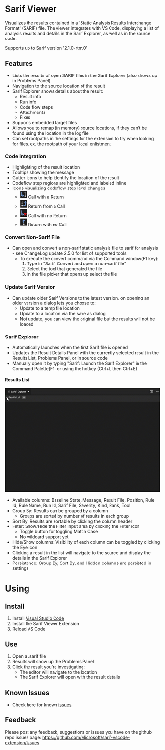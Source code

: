 # Sarif Viewer

Visualizes the results contained in a 'Static Analysis Results Interchange Format' (SARIF) file. The viewer integrates with VS Code, displaying a list of analysis results and details in the Sarif Explorer, as well as in the source code.

Supports up to Sarif version '2.1.0-rtm.0'

## **Features**
 * Lists the results of open SARIF files in the Sarif Explorer (also shows up in Problems Panel)
 * Navigation to the source location of the result
 * Sarif Explorer shows details about the result:
    * Result info
    * Run info
    * Code flow steps
    * Attachments
    * Fixes
 * Supports embedded target files
 * Allows you to remap (in memory) source locations, if they can't be found using the location in the log file
 * Can set rootpaths in the settings for the extension to try when looking for files, ex. the rootpath of your local enlistment

### Code integration
 * Highlighting of the result location
 * Tooltips showing the message
 * Gutter icons to help identify the location of the result
 * Codeflow step regions are highlighted and labeled inline
 * Icons visualizing codeflow step level changes
    * ![Icons](/resources/readmeImages/CallReturnIcon.png?raw=true) Call with a Return
    * ![Icons](/resources/readmeImages/ReturnCallIcon.png?raw=true) Return from a Call
    * ![Icons](/resources/readmeImages/CallNoReturnIcon.png?raw=true) Call with no Return
    * ![Icons](/resources/readmeImages/ReturnNoCallIcon.png?raw=true) Return with no Call

### Convert Non-Sarif File
 * Can open and convert a non-sarif static analysis file to sarif for analysis - see ChangeLog update 2.5.0 for list of supported tools
    * To execute the convert command via the Command window(F1 key):
        1. Type in "Sarif: Convert and open a non-sarif file"
        2. Select the tool that generated the file
        3. In the file picker that opens up select the file

### Update Sarif Version
 * Can update older Sarif Versions to the latest version, on opening an older version a dialog lets you choose to:
    * Update to a temp file location
    * Update to a location via the save as dialog
    * Not update, you can view the original file but the results will not be loaded

### Sarif Explorer
 * Automatically launches when the first Sarif file is opened
 * Updates the Result Details Panel with the currently selected result in the Results List, Problems Panel, or in source code
 * Manually open it by typing "Sarif: Launch the Sarif Explorer" in the Command Palette(F1) or using the hotkey (Ctrl+L then Ctrl+E)

#### Results List
![Demo](/resources/readmeImages/ResultsList.gif?raw=true)
 * Available columns: Baseline State, Message, Result File, Position, Rule Id, Rule Name, Run Id, Sarif File, Severity, Kind, Rank, Tool
 * Group By: Results can be grouped by a column
    * Groups are sorted by number of results in each group
 * Sort By: Results are sortable by clicking the column header
 * Filter: Show/Hide the Filter input area by clicking the Filter icon
    * Toggle button for toggling Match Case
    * No wildcard support yet
 * Hide/Show columns: Visibility of each column can be toggled by clicking the Eye icon
 * Clicking a result in the list will navigate to the source and display the details in the Sarif Explorer
 * Persistence: Group By, Sort By, and Hidden columns are persisted in settings

# Using
## Install
1. Install [Visual Studio Code](https://code.visualstudio.com/)
2. Install the Sarif Viewer Extension
3. Reload VS Code

## Use
1. Open a .sarif file
2. Results will show up the Problems Panel
3. Click the result you're investigating:
    * The editor will navigate to the location
    * The Sarif Explorer will open with the result details

## Known Issues
 * Check here for known [issues](https://github.com/Microsoft/sarif-vscode-extension/issues)

## Feedback
Please post any feedback, suggestions or issues you have on the github repo issues page: https://github.com/Microsoft/sarif-vscode-extension/issues
